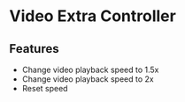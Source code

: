 # Video Extra Controller

## Features
* Change video playback speed to 1.5x
* Change video playback speed to 2x
* Reset speed
